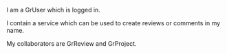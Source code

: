 I am a GrUser which is logged in.

I contain a service which can be used to create reviews or comments in my name.

My collaborators are GrReview and GrProject.